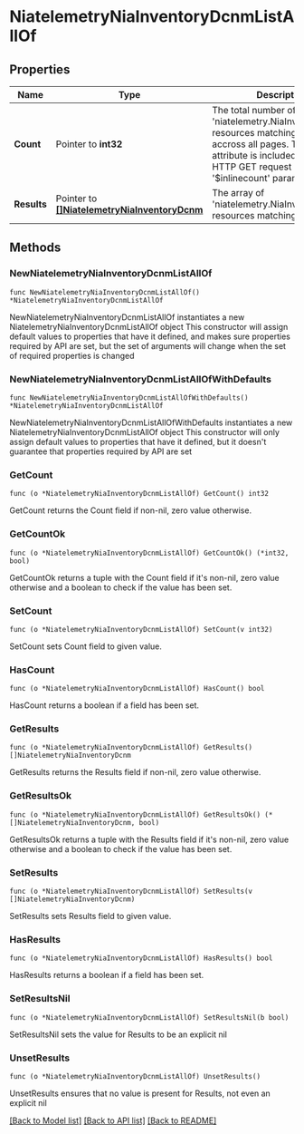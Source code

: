 # NiatelemetryNiaInventoryDcnmListAllOf

## Properties

Name | Type | Description | Notes
------------ | ------------- | ------------- | -------------
**Count** | Pointer to **int32** | The total number of &#39;niatelemetry.NiaInventoryDcnm&#39; resources matching the request, accross all pages. The &#39;Count&#39; attribute is included when the HTTP GET request includes the &#39;$inlinecount&#39; parameter. | [optional] 
**Results** | Pointer to [**[]NiatelemetryNiaInventoryDcnm**](NiatelemetryNiaInventoryDcnm.md) | The array of &#39;niatelemetry.NiaInventoryDcnm&#39; resources matching the request. | [optional] 

## Methods

### NewNiatelemetryNiaInventoryDcnmListAllOf

`func NewNiatelemetryNiaInventoryDcnmListAllOf() *NiatelemetryNiaInventoryDcnmListAllOf`

NewNiatelemetryNiaInventoryDcnmListAllOf instantiates a new NiatelemetryNiaInventoryDcnmListAllOf object
This constructor will assign default values to properties that have it defined,
and makes sure properties required by API are set, but the set of arguments
will change when the set of required properties is changed

### NewNiatelemetryNiaInventoryDcnmListAllOfWithDefaults

`func NewNiatelemetryNiaInventoryDcnmListAllOfWithDefaults() *NiatelemetryNiaInventoryDcnmListAllOf`

NewNiatelemetryNiaInventoryDcnmListAllOfWithDefaults instantiates a new NiatelemetryNiaInventoryDcnmListAllOf object
This constructor will only assign default values to properties that have it defined,
but it doesn't guarantee that properties required by API are set

### GetCount

`func (o *NiatelemetryNiaInventoryDcnmListAllOf) GetCount() int32`

GetCount returns the Count field if non-nil, zero value otherwise.

### GetCountOk

`func (o *NiatelemetryNiaInventoryDcnmListAllOf) GetCountOk() (*int32, bool)`

GetCountOk returns a tuple with the Count field if it's non-nil, zero value otherwise
and a boolean to check if the value has been set.

### SetCount

`func (o *NiatelemetryNiaInventoryDcnmListAllOf) SetCount(v int32)`

SetCount sets Count field to given value.

### HasCount

`func (o *NiatelemetryNiaInventoryDcnmListAllOf) HasCount() bool`

HasCount returns a boolean if a field has been set.

### GetResults

`func (o *NiatelemetryNiaInventoryDcnmListAllOf) GetResults() []NiatelemetryNiaInventoryDcnm`

GetResults returns the Results field if non-nil, zero value otherwise.

### GetResultsOk

`func (o *NiatelemetryNiaInventoryDcnmListAllOf) GetResultsOk() (*[]NiatelemetryNiaInventoryDcnm, bool)`

GetResultsOk returns a tuple with the Results field if it's non-nil, zero value otherwise
and a boolean to check if the value has been set.

### SetResults

`func (o *NiatelemetryNiaInventoryDcnmListAllOf) SetResults(v []NiatelemetryNiaInventoryDcnm)`

SetResults sets Results field to given value.

### HasResults

`func (o *NiatelemetryNiaInventoryDcnmListAllOf) HasResults() bool`

HasResults returns a boolean if a field has been set.

### SetResultsNil

`func (o *NiatelemetryNiaInventoryDcnmListAllOf) SetResultsNil(b bool)`

 SetResultsNil sets the value for Results to be an explicit nil

### UnsetResults
`func (o *NiatelemetryNiaInventoryDcnmListAllOf) UnsetResults()`

UnsetResults ensures that no value is present for Results, not even an explicit nil

[[Back to Model list]](../README.md#documentation-for-models) [[Back to API list]](../README.md#documentation-for-api-endpoints) [[Back to README]](../README.md)


